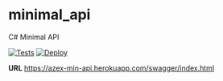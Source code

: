 
# minimal_api
C# Minimal API

[![Tests](https://github.com/brunoazex/minimal_api/actions/workflows/pull_request.yml/badge.svg)](https://github.com/brunoazex/minimal_api/actions/workflows/pull_request.yml) [![Deploy](https://github.com/brunoazex/minimal_api/actions/workflows/main.yml/badge.svg)](https://github.com/brunoazex/minimal_api/actions/workflows/main.yml)

**URL**
https://azex-min-api.herokuapp.com/swagger/index.html
